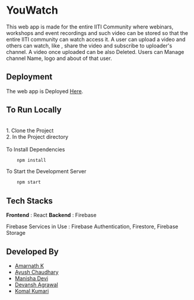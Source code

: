 # YouWatch

This web app is made for the entire IITI Community  where webinars, workshops and event recordings and such video can be stored so that the entire IITI community can watch access it.
A user can upload a video and others can watch, like , share the video and subscribe to uploader's channel.
A video once uploaded can be also Deleted.
Users can Manage channel Name, logo and about of that user.

## Deployment

The web app is Deployed [Here](https://determined-shockley-5a064d.netlify.app/).

## To Run Locally
<br />
1. Clone the Project <br />
2. In the Project directory
  <br />
  <br />
  To Install Dependencies
  <br />
  
  ```bash
      npm install
  ```
  To Start the Development Server
  ```bash
      npm start
  ```
 
 ## Tech Stacks
 
 **Frontend** : React
 **Backend** : Firebase
 
 Firebase Services in Use : Firebase Authentication, Firestore, Firebase Storage
 
 ## Developed By
 - [Amarnath K](https://github.com/Amar-2003)
 - [Ayush Chaudhary](https://github.com/wp1122)
 - [Manisha Devi](https://github.com/mani-sahu)
 - [Devansh Agrawal](https://github.com/Devansh-A)
 - [Komal Kumari](https://github.com/komalsah003)
 
